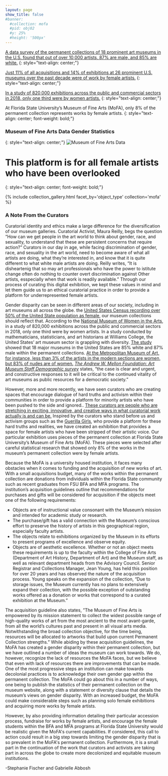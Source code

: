 ```yaml
---
layout: page
show_title: false
#banner:
  #collection: mofa
  #pid: obj02
  #y: 25%
  #height: '500px'
---
```

[A data survey of the permanent collections of 18 prominent art museums in the U.S. found that out of over 10,000 artists, 87% are male, and 85% are white.](https://doi.org/10.1371/journal.pone.0212852)
{: style="text-align: center;"}

[Just 11% of all acquisitions and 14% of exhibitions at 26 prominent U.S. museums over the past decade were of work by female artists.](https://news.artnet.com/womens-place-in-the-art-world/womens-place-art-world-museums-1654714) 
{: style="text-align: center;"}

[In a study of 820,000 exhibitions across the public and commercial sectors in 2018, only one third were by women artists.](http://www.theartnewspaper.com/news/gallery-representation-dwindles-for-more-established-female-artists-new-research-finds)
{: style="text-align: center;"}

At Florida State University’s Museum of Fine Arts (MoFA), only 8% of the permanent collection represents works by female artists.
{: style="text-align: center; font-weight: bold;"}

### Museum of Fine Arts Data Gender Statistics
{: style="text-align: center;"}
![Museum of Fine Arts Data]({{site.baseurl}}/img/mofa_data.png 'Mofa')

# This platform is for all female artists who have been overlooked
{: style="text-align: center; font-weight: bold;"}

{% include collection_gallery.html facet_by='object_type' collection='mofa' %}

### A Note From the Curators

Curatorial identity and ethics make a large difference for the diversification of our museum galleries. Curatorial Activist, Maura Reilly, begs the question “How can we get people in the art world to think about gender, race, and sexuality, to understand that these are persistent concerns that require action?” Curators in our day in age, while facing discrimination of gender, race, and sexuality in the art world, need to become aware of what all artists are doing, what they’re interested in, and know that it is quite different to what white male artists are doing. Reilly writes, “It is disheartenig that so may art professionals who have the power to istitute change often do nothing to counter overt discrimination against Other artists, esspecially when that work is readily available.” Through our process of curating this digital exhibition, we kept these values in mind and let them guide us to an ethical curatorial practice in order to provide a platform for underrepresented female artists.  

Gender disparity can be seen in different areas of our society, including in art museums all across the globe. the [United States Census recording over 50% of the United State population as female](https://data.census.gov/cedsci/table?q=United%20States&table=DP05&tid=ACSDP1Y2017.DP05&lastDisplayedRow=29&vintage=2017&layer=state&cid=DP05_0001E),  our museum collections should reflect that. According to the [National Museum of Women in the Arts](https://www.theartnewspaper.com/news/gallery-representation-dwindles-for-more-established-female-artists-new-research-finds), in a study of 820,000 exhibitions across the public and commercial sectors in 2018, only one third were by women artists. In a study conducted by mathematicians, statisticians, and art historians at Williams College, the United States’ art museum sector is grappling with diversity. [The study](https://www.ncbi.nlm.nih.gov/pmc/articles/PMC6426178/) showed that 18 major museums in the United States are 85% white and 87% male within the permanent collections. [At the Metropolitan Museum of Art, for instance, less than 3% of the artists in the modern sections are women, but 83% of nudes are of women.]({{site.baseurl}}/assets/cole.pdf) [_The Andrew W. Mellon Foundation: Art Museum Staff Demographic survey_]({{site.baseurl}}/assets/mellon.pdf) states, “the case is clear and urgent, and constructive responses to it will be critical to the continued vitality of art museums as public resources for a democratic society.”

However, more and more recently, we have seen curators who are creating spaces that encourage dialogue of hard truths and activism within their communities in order to provide a platform for minority artists who have been pushed to the side and ignored.. [These curators are people who are stretching in exciting, innovative, and creative ways in what curatorial work actually is and can be.](https://www.aam-us.org/2020/01/08/curators-take-flight-four-curators-cast-a-wide-eye-on-the-shifting-landscape-for-curatorial-practice/) Inspired by the curators who stand before us and activism groups such as the [Guerilla Girls](https://www.guerrillagirls.com/), who provide a platform for these hard truths and realities, we have created an exhibition that provides a space for female artists who have been stripped of their artistic voice. Our particular exhibition uses pieces of the permanent collection at Florida State University’s Museum of Fine Arts (MoFA). These pieces were selected after careful statistical research that showed only 8% of the works in the museum’s permanent collection were by female artists.

Because the MoFA is a university housed institution, it faces many obstacles when it comes to funding and the acquisition of new works of art. With a small acquisitions budget, many of the works within the permanent collection are donations from individuals within the Florida State community such as recent graduates from FSU BFA and MFA programs. The institution’s acquisition guidelines outline that recommendations for purchases and gifts will be considered for acquisition if the objects meet one of the following requirements:

* Objects are of instructional value consonant with the Museum’s mission and intended for academic study or research.
* The purchase/gift has a valid connection with the Museum’s conscious effort to preserve the history of artists in this geographical region, especially faculty artists.
* The objects relate to exhibitions organized by the Museum in its efforts to present programs of excellence and observe equity.
* Objects are of aesthetic excellence.
Whether or not an object meets these requirements is up to the faculty within the College of Fine Arts (Department of Art History, Department of Art) and the Museum staff, as well as relevant department heads from the Advisory Council. Senior Registrar and Collections Manager, Jean Young, has held this position for over 20 years and has observed the nature of the acquisition process. Young speaks on the expansion of the collection, “Due to storage issues, the Museum currently has no plans to extensively expand their collection, with the possible exception of outstanding works offered as a donation or works that correspond to a curated exhibition at the Museum.”

The acquisition guideline also states, ”The Museum of Fine Arts is empowered by its mission statement to collect the widest possible range of high-quality works of art from the most ancient to the most avant-garde, from all the world’s cultures past and present in all visual arts media. Notwithstanding the broad collection objective, for the time being, resources will be allocated to artworks that build upon current Permanent Collection strengths.”
While abiding by these acquisition guidelines, the MoFA has created a gender disparity within their permanent collection, but we have outlined a number of ideas the museum can work towards. We do, however, recognize the lack of resources the MoFA faces, but we believe that even with lack of resources there are improvements that can be made.
One of the most progressive steps an institution can make towards decolonial practices is to acknowledge their own gender gap within the permanent collection. The MoFA could go about this in a number of ways, one being to publish the statistics of their permanent collection on the museum website, along with a statement or diversity clause that details the museum’s views on gender disparity. With an increased budget, the MoFA could make considerable steps such as planning solo female exhibitions and acquiring more works by female artists. 

However, by also providing information detailing their particular accession process, fundraise for works by female artists, and encourage the female students within the BFA and MFA programs at Florida State University would be realistic given the MoFA's current capabilities. If considered, this call to action could result in a big step towards limiting the gender disparity that is so prevalent in the MoFA's permanent collection. Furthermore, it is a small part in the continuation of the work that curators and activists are taking part in across the globe to create more decolonized and equitable museum institutions. 

-Stephanie Fischer and Gabrielle Abbosh